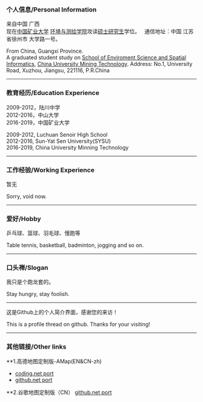 ### 个人信息/Personal Information

来自中国 广西  
现在[中国矿业大学](http://www.cumt.edu.cn) [环境与测绘学院](http://cesi.cumt.edu.cn)攻读[硕士研究生](http://yjsb.cumt.edu.cn)学位。  
通信地址：中国 江苏省徐州市 大学路一号。  

From China, Guangxi Province.  
A graduated student study on [School of Enviroment Science and Spatial Informatics](), [China University Mining Technology](http://eng.cumt.edu.cn). 
Address: No.1, University Road, Xuzhou, Jiangsu, 221116, P.R.China

---------------------------------------

### 教育经历/Education Experience

2009-2012，陆川中学  
2012-2016，中山大学  
2016-2019，中国矿业大学

2009-2012, Luchuan Senoir High School  
2012-2016, Sun-Yat Sen University(SYSU)  
2016-2019, China University Minning Technology

---------------------------------------


### 工作经验/Working Experience

暂无  

Sorry, void now.

--------------------------------------------

### 爱好/Hobby

乒乓球、篮球、羽毛球、慢跑等

Table tennis, basketball, badminton, jogging and so on.




--------------------------------------------
### 口头禅/Slogan

我只是个跑龙套的。

Stay hungry, stay foolish.


--------------------------------------------

这是Github上的个人简介界面，感谢您的来访！

This is a profile thread on github. Thanks for your visiting!


--------------------------------------------

### 其他链接/Other links

**1.高德地图定制版-AMap(EN&CN-zh)
* [coding.net port](http://leaguecn.coding.me/amaplite/)
* [github.net port](https://leaguecn.github.io/amaplite/)


**2.谷歌地图定制版（CN）
[github.net port](https://leaguecn.github.io/amaplite/)





